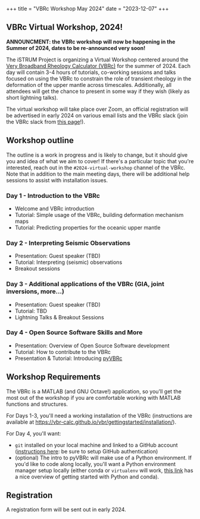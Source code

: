 +++
title = "VBRc Workshop May 2024"
date = "2023-12-07"
+++


##  VBRc Virtual Workshop, 2024!

**ANNOUNCMENT: the VBRc workshop will now be happening in the Summer of 2024, dates to be re-announced very soon!**

The iSTRUM Project is organizing a Virtual Workshop centered around the [Very Broadband Rheology Calculator (VBRc)](https://vbr-calc.github.io/vbr/) for the summer of 2024. Each day will contain 3-4 hours of tutorials, co-working sessions and talks focused on using the VBRc to constrain the role of transient rheology in the deformation of the upper mantle across timescales. Additionally, all attendees will get the chance to present in some way if they wish (likely as short lightning talks).

The virtual workshop will take place over Zoom, an official registration will be advertised in early 2024 on various email lists and the VBRc slack (join the VBRc slack from
[this page](https://vbr-calc.github.io/vbr/contrib/contributing/)!).

## Workshop outline

The outline is a work in progress and is likely to change, but it should give you
and idea of what we aim to cover! If there's a particular topic that you're interested,
reach out in the `#2024-virtual-workshop` channel of the VBRc. Note that in addition
to the main meeting days, there will be additional help sessions to assist with
installation issues.

### Day 1 - Introduction to the VBRc
* Welcome and VBRc introduction
* Tutorial: Simple usage of the VBRc, building deformation mechanism maps
* Tutorial: Predicting properties for the oceanic upper mantle

### Day 2 - Interpreting Seismic Observations
* Presentation: Guest speaker (TBD)
* Tutorial: Interpreting (seismic) observations
* Breakout sessions

### Day 3 - Additional applications of the VBRc (GIA, joint inversions, more...)
* Presentation: Guest speaker (TBD)
* Tutorial: TBD
* Lightning Talks & Breakout Sessions

### Day 4 - Open Source Software Skills and More
* Presentation: Overview of Open Source Software development
* Tutorial: How to contribute to the VBRc
* Presentation & Tutorial: Introducing [pyVBRc](https://github.com/vbr-calc/pyVBRc)

## Workshop Requirements

The VBRc is a MATLAB (and GNU Octave!) application, so you'll get the most out of the workshop
if you are comfortable working with MATLAB functions and structures.

For Days 1-3, you'll need a working installation of the VBRc (instructions
are available at https://vbr-calc.github.io/vbr/gettingstarted/installation/).

For Day 4, you'll want:
* `git` installed on your local machine and linked to a GitHub account ([instructions here](https://docs.github.com/en/get-started/quickstart/set-up-git): be sure to setup GitHub authentication)
* (optional) The intro to pyVBRc will make use of a Python environment. If you'd like to code
along locally, you'll want a Python environment manager setup locally (either conda or `virtualenv` will work, [this link](https://foundations.projectpythia.org/foundations/how-to-run-python.html) has a nice overview of getting started with Python and conda).

## Registration

A registration form will be sent out in early 2024.
